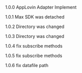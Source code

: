1.0.0
AppLovin Adapter Implement

1.0.1
Max SDK was detached

1.0.2
Directory was changed 

1.0.3
Directory was changed 

1.0.4
fix subscribe methods

1.0.5
fix subscribe methods

1.0.6
fix datafile path